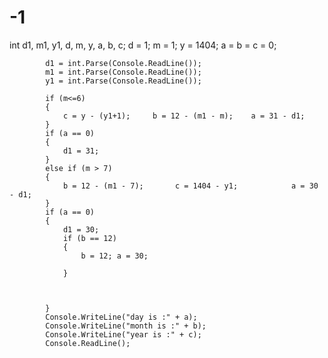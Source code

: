 # -1
 int d1, m1, y1, d, m, y, a, b, c;
            d = 1;
            m = 1;
            y = 1404;
            a = b = c = 0;

            d1 = int.Parse(Console.ReadLine());
            m1 = int.Parse(Console.ReadLine());
            y1 = int.Parse(Console.ReadLine());

            if (m<=6)
            {
                c = y - (y1+1);     b = 12 - (m1 - m);    a = 31 - d1;
            }
            if (a == 0)
            {
                d1 = 31;
            }
            else if (m > 7)
            {
                b = 12 - (m1 - 7);       c = 1404 - y1;            a = 30 - d1;  
            }
            if (a == 0)
            {
                d1 = 30;
                if (b == 12)
                {
                    b = 12; a = 30;
                    
                }
                

            
            }
            Console.WriteLine("day is :" + a);
            Console.WriteLine("month is :" + b);
            Console.WriteLine("year is :" + c);
            Console.ReadLine();

